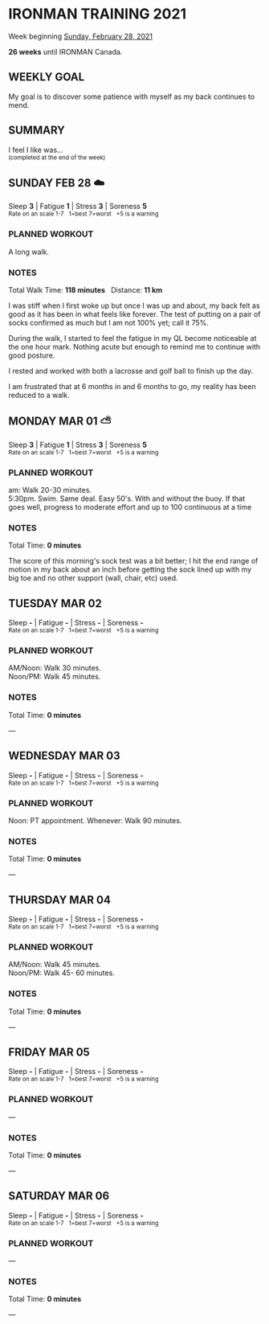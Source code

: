 # IRONMAN TRAINING 2021
Week beginning [Sunday, February 28, 2021](javascript:flick('sun');)

**26 weeks** until IRONMAN Canada.

## WEEKLY GOAL
My goal is to discover some patience with myself as my back continues to mend.

## SUMMARY
I feel I like was...  
<sup>(completed at the end of the week)</sup>
<!--OVERTRAINING|ON THE EDGE|STAYING CONSISTENT|LAGGING A BIT-->


<!---->
## SUNDAY FEB 28 ☁️
Sleep **3** | Fatigue **1** | Stress **3** | Soreness **5**  
<sup>Rate on an scale 1-7 &nbsp; 1=best 7=worst &nbsp; +5 is a warning</sup>

### PLANNED WORKOUT
A long walk.

### NOTES
Total Walk Time: **118 minutes** &nbsp; Distance: **11 km**

I was stiff when I first woke up but once I was up and about, my back felt as good as it has been in what feels like forever.  The test of putting on a pair of socks confirmed as much but I am not 100% yet; call it 75%.

During the walk, I started to feel the fatigue in my QL become noticeable at the one hour mark.  Nothing acute but enough to remind me to continue with good posture.

I rested and worked with both a lacrosse and golf ball to finish up the day.

I am frustrated that at 6 months in and 6 months to go, my reality has been reduced to a walk.

<!---->
## MONDAY MAR 01 ⛅️
Sleep **3** | Fatigue **1** | Stress **3** | Soreness **5**  
<sup>Rate on an scale 1-7 &nbsp; 1=best 7=worst &nbsp; +5 is a warning</sup>

### PLANNED WORKOUT
am: Walk 20-30 minutes.  
5:30pm. Swim. Same deal. Easy 50's. With and without the buoy. If that goes well, progress to moderate effort and up to 100 continuous at a time

### NOTES
Total Time: **0 minutes**

The score of this morning's sock test was a bit better; I hit the end range of motion in my back about an inch before getting the sock lined up with my big toe and no other support (wall, chair, etc) used.


<!---->
## TUESDAY MAR 02
Sleep **-** | Fatigue **-** | Stress **-** | Soreness **-**  
<sup>Rate on an scale 1-7 &nbsp; 1=best 7=worst &nbsp; +5 is a warning</sup>

### PLANNED WORKOUT
AM/Noon: Walk 30 minutes.   
Noon/PM: Walk 45 minutes.

### NOTES
Total Time: **0 minutes**

&mdash; 


<!---->
## WEDNESDAY MAR 03
Sleep **-** | Fatigue **-** | Stress **-** | Soreness **-**  
<sup>Rate on an scale 1-7 &nbsp; 1=best 7=worst &nbsp; +5 is a warning</sup>

### PLANNED WORKOUT
Noon: PT appointment. 
Whenever: Walk 90 minutes.

### NOTES
Total Time: **0 minutes**

&mdash; 


<!---->
## THURSDAY MAR 04
Sleep **-** | Fatigue **-** | Stress **-** | Soreness **-**  
<sup>Rate on an scale 1-7 &nbsp; 1=best 7=worst &nbsp; +5 is a warning</sup>

### PLANNED WORKOUT
AM/Noon: Walk 45 minutes.  
Noon/PM: Walk 45- 60 minutes.

### NOTES
Total Time: **0 minutes**

&mdash; 


<!---->
## FRIDAY MAR 05
Sleep **-** | Fatigue **-** | Stress **-** | Soreness **-**  
<sup>Rate on an scale 1-7 &nbsp; 1=best 7=worst &nbsp; +5 is a warning</sup>

### PLANNED WORKOUT
&mdash; 

### NOTES
Total Time: **0 minutes**

&mdash; 


<!---->
## SATURDAY MAR 06
Sleep **-** | Fatigue **-** | Stress **-** | Soreness **-**  
<sup>Rate on an scale 1-7 &nbsp; 1=best 7=worst &nbsp; +5 is a warning</sup>

### PLANNED WORKOUT
&mdash; 

### NOTES
Total Time: **0 minutes**

&mdash; 


<!---->